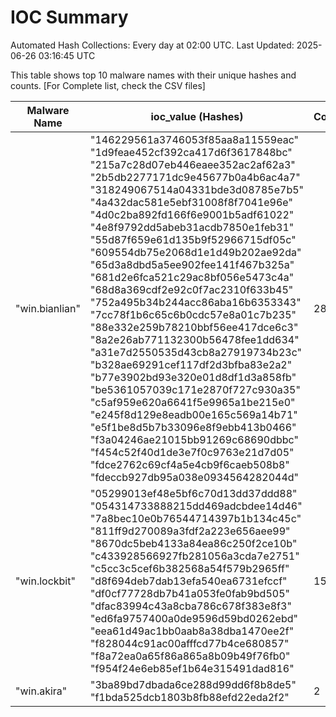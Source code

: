 # IOC Summary

Automated Hash Collections: Every day at 02:00 UTC. Last Updated: 2025-06-26 03:16:45 UTC

This table shows top 10 malware names with their unique hashes and counts. [For Complete list, check the CSV files]

| Malware Name | ioc_value (Hashes) | Count |
|--------------|--------------------|-------|
|  "win.bianlian" |  "146229561a3746053f85aa8a11559eac"<br> "1d9feae452cf392ca417d6f3617848bc"<br> "215a7c28d07eb446eaee352ac2af62a3"<br> "2b5db2277171dc9e45677b0a4b6ac4a7"<br> "318249067514a04331bde3d08785e7b5"<br> "4a432dac581e5ebf31008f8f7041e96e"<br> "4d0c2ba892fd166f6e9001b5adf61022"<br> "4e8f9792dd5abeb31acdb7850e1feb31"<br> "55d87f659e61d135b9f52966715df05c"<br> "609554db75e2068d1e1d49b202ae92da"<br> "65d3a8dbd5a5ee902fee141f467b325a"<br> "681d2e6fca521c29ac8bf056e5473c4a"<br> "68d8a369cdf2e92c0f7ac2310f633b45"<br> "752a495b34b244acc86aba16b6353343"<br> "7cc78f1b6c65c6b0cdc57e8a01c7b235"<br> "88e332e259b78210bbf56ee417dce6c3"<br> "8a2e26ab771132300b56478fee1dd634"<br> "a31e7d2550535d43cb8a27919734b23c"<br> "b328ae69291cef117df2d3bfba83e2a2"<br> "b77e3902bd93e320e01d8df1d3a858fb"<br> "be5361057039c171e2870f727c930a35"<br> "c5af959e620a6641f5e9965a1be215e0"<br> "e245f8d129e8eadb00e165c569a14b71"<br> "e5f1be8d5b7b33096e8f9ebb413b0466"<br> "f3a04246ae21015bb91269c68690dbbc"<br> "f454c52f40d1de3e7f0c9763e21d7d05"<br> "fdce2762c69cf4a5e4cb9f6caeb508b8"<br> "fdeccb927db95a038e0934564282044d" | 28 |
|  "win.lockbit" |  "05299013ef48e5bf6c70d13dd37ddd88"<br> "054314733888215dd469adcbdee14d46"<br> "7a8bec10e0b76544714397b1b134c45c"<br> "811ff9d270089a3fdf2a223e656aee99"<br> "8670dc5beb4133a84ea86c250f2ce10b"<br> "c433928566927fb281056a3cda7e2751"<br> "c5cc3c5cef6b382568a54f579b2965ff"<br> "d8f694deb7dab13efa540ea6731efccf"<br> "df0cf77728db7b41a053fe0fab9bd505"<br> "dfac83994c43a8cba786c678f383e8f3"<br> "ed6fa9757400a0de9596d59bd0262ebd"<br> "eea61d49ac1bb0aab8a38dba1470ee2f"<br> "f828044c91ac00afffcd77b4ce680857"<br> "f8a72ea0a65f86a865a8b09b49f76fb0"<br> "f954f24e6eb85ef1b64e315491dad816" | 15 |
|  "win.akira" |  "3ba89bd7dbada6ce288d99dd6f8b8de5"<br> "f1bda525dcb1803b8fb88efd22eda2f2" | 2 |